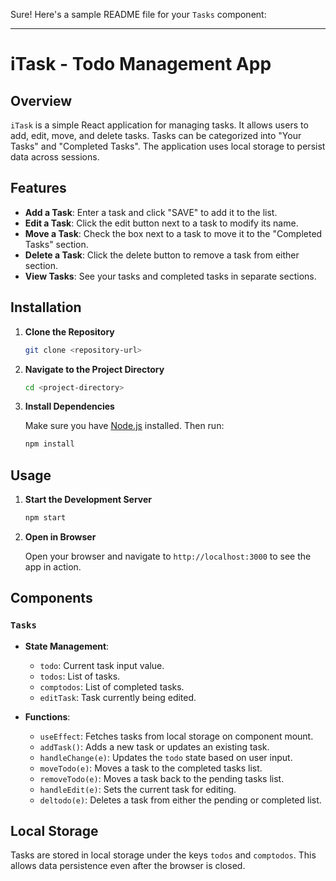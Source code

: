 Sure! Here's a sample README file for your `Tasks` component:

---

# iTask - Todo Management App

## Overview

`iTask` is a simple React application for managing tasks. It allows users to add, edit, move, and delete tasks. Tasks can be categorized into "Your Tasks" and "Completed Tasks". The application uses local storage to persist data across sessions.

## Features

- **Add a Task**: Enter a task and click "SAVE" to add it to the list.
- **Edit a Task**: Click the edit button next to a task to modify its name.
- **Move a Task**: Check the box next to a task to move it to the "Completed Tasks" section.
- **Delete a Task**: Click the delete button to remove a task from either section.
- **View Tasks**: See your tasks and completed tasks in separate sections.

## Installation

1. **Clone the Repository**

   ```bash
   git clone <repository-url>
   ```

2. **Navigate to the Project Directory**

   ```bash
   cd <project-directory>
   ```

3. **Install Dependencies**

   Make sure you have [Node.js](https://nodejs.org/) installed. Then run:

   ```bash
   npm install
   ```

## Usage

1. **Start the Development Server**

   ```bash
   npm start
   ```

2. **Open in Browser**

   Open your browser and navigate to `http://localhost:3000` to see the app in action.

## Components

### `Tasks`

- **State Management**:
  - `todo`: Current task input value.
  - `todos`: List of tasks.
  - `comptodos`: List of completed tasks.
  - `editTask`: Task currently being edited.

- **Functions**:
  - `useEffect`: Fetches tasks from local storage on component mount.
  - `addTask()`: Adds a new task or updates an existing task.
  - `handleChange(e)`: Updates the `todo` state based on user input.
  - `moveTodo(e)`: Moves a task to the completed tasks list.
  - `removeTodo(e)`: Moves a task back to the pending tasks list.
  - `handleEdit(e)`: Sets the current task for editing.
  - `deltodo(e)`: Deletes a task from either the pending or completed list.

## Local Storage

Tasks are stored in local storage under the keys `todos` and `comptodos`. This allows data persistence even after the browser is closed.
